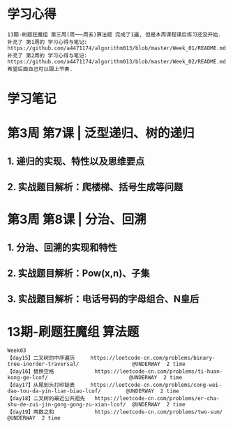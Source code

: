 # 学习心得

    13期-刷题狂魔组 第三周(周一~周五)算法题 完成了1遍, 但是本周课程课后练习还没开始.
    补充了 第1周的 学习心得与笔记: https://github.com/a4471174/algorithm013/blob/master/Week_01/README.md
    补充了 第2周的 学习心得与笔记: https://github.com/a4471174/algorithm013/blob/master/Week_02/README.md
    希望后面自己可以跟上节奏.



# 学习笔记

# 第3周 第7课 | 泛型递归、树的递归

##   1. 递归的实现、特性以及思维要点

##   2. 实战题目解析：爬楼梯、括号生成等问题


# 第3周 第8课 | 分治、回溯

##   1. 分治、回溯的实现和特性
                         
##   2. 实战题目解析：Pow(x,n)、子集
                         
##   3. 实战题目解析：电话号码的字母组合、N皇后

  
            
# 13期-刷题狂魔组 算法题
    Week03
    【day15】二叉树的中序遍历		https://leetcode-cn.com/problems/binary-tree-inorder-traversal/					@UNDERWAY  2 time
    【day16】替换空格				https://leetcode-cn.com/problems/ti-huan-kong-ge-lcof/							@UNDERWAY  2 time
    【day17】从尾到头打印链表		https://leetcode-cn.com/problems/cong-wei-dao-tou-da-yin-lian-biao-lcof/		@UNDERWAY  2 time
    【day18】二叉树的最近公共祖先	https://leetcode-cn.com/problems/er-cha-shu-de-zui-jin-gong-gong-zu-xian-lcof/	@UNDERWAY  2 time
    【day19】两数之和				https://leetcode-cn.com/problems/two-sum/										@UNDERWAY  2 time 